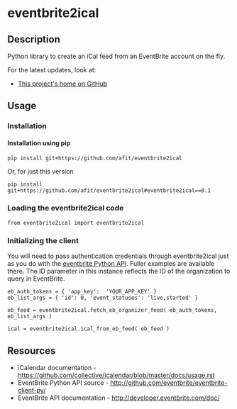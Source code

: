 # eventbrite2ical

## Description

Python library to create an iCal feed from an EventBrite account on the fly.

For the latest updates, look at:

* [This project's home on GitHub](https://github.com/afit/eventbrite2ical/)

## Usage

### Installation

#### Installation using pip

    pip install git+https://github.com/afit/eventbrite2ical

Or, for just this version

    pip install git+https://github.com/afit/eventbrite2ical#eventbrite2ical==0.1

### Loading the eventbrite2ical code

    from eventbrite2ical import eventbrite2ical

### Initializing the client

You will need to pass authentication credentials through eventbrite2ical just as you do with the [eventbrite Python API](http://github.com/eventbrite/eventbrite-client-py/). Fuller examples are available there. The ID parameter in this instance reflects the ID of the organization to query in EventBrite.

    eb_auth_tokens = { 'app_key':  'YOUR_APP_KEY' }
    eb_list_args = { 'id': 0, 'event_statuses': 'live,started' }

    eb_feed = eventbrite2ical.fetch_eb_organizer_feed( eb_auth_tokens, eb_list_args )

    ical = eventbrite2ical.ical_from_eb_feed( eb_feed )

## Resources
* iCalendar documentation - <https://github.com/collective/icalendar/blob/master/docs/usage.rst>
* EventBrite Python API source - <http://github.com/eventbrite/eventbrite-client-py/>
* EventBrite API documentation - <http://developer.eventbrite.com/doc/>
